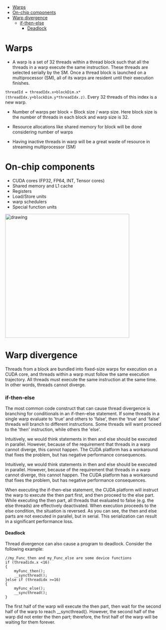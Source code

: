 - [Warps](#warps)
- [On-chip components](#on-chip-components)
- [Warp divergence](#warp-divergence)
    - [if-then-else](#if-then-else)
      - [Deadlock](#deadlock)

# Warps
- A warp is a set of 32 threads within a thread block such that all the threads in a warp execute the same instruction. These threads are selected serially by the SM. Once a thread block is launched on a multiprocessor (SM), all of its warps are resident until their execution finishes.

```threadId = threadIdx.x+blockDim.x*(threadIdx.y+blockDim.y*threadIdx.z)```. Every 32 threads of this index is a new warp.

- Number of warps per block = Block size / warp size. Here block size is the number of threads in each block and warp size is 32.

- Resource allocations like shared memory for block will be done considering number of warps

- Having inactive threads in warp will be a great waste of resource in streaming multiprocessor (SM)

# On-chip components

- CUDA cores (FP32, FP64, INT, Tensor cores)
- Shared memory and L1 cache
- Registers
- Load/Store units
- warp schedulers
- Special function units

<img src="../pics/on_chip_components.png" alt="drawing" width="400"/>

# Warp divergence
Threads from a block are bundled into fixed-size warps for execution on a CUDA core, and threads within a warp must follow the same execution trajectory. All threads must execute the same instruction at the same time. In other words, threads cannot diverge.

### if-then-else

The most common code construct that can cause thread divergence is branching for conditionals in an if-then-else statement. If some threads in a single warp evaluate to 'true' and others to 'false', then the 'true' and 'false' threads will branch to different instructions. Some threads will want proceed to the 'then' instruction, while others the 'else'.

Intuitively, we would think statements in then and else should be executed in parallel. However, because of the requirement that threads in a warp cannot diverge, this cannot happen. The CUDA platform has a workaround that fixes the problem, but has negative performance consequences.

 Intuitively, we would think statements in then and else should be executed in parallel. However, because of the requirement that threads in a warp cannot diverge, this cannot happen. The CUDA platform has a workaround that fixes the problem, but has negative performance consequences.

When executing the if-then-else statement, the CUDA platform will instruct the warp to execute the then part first, and then proceed to the else part. While executing the then part, all threads that evaluated to false (e.g. the else threads) are effectively deactivated. When execution proceeds to the else condition, the situation is reversed. As you can see, the then and else parts are not executed in parallel, but in serial. This serialization can result in a significant performance loss.

#### Deadlock
Thread divergence can also cause a program to deadlock. Consider the following example:
```
//my_Func_then and my_Func_else are some device functions
if (threadidx.x <16)
{
	myFunc_then();
	__syncthread();
}else if (threadidx >=16)
{
	myFunc_else();
	__syncthread();
}
```

The first half of the warp will execute the then part, then wait for the second half of the warp to reach __syncthread(). However, the second half of the warp did not enter the then part; therefore, the first half of the warp will be waiting for them forever. 
